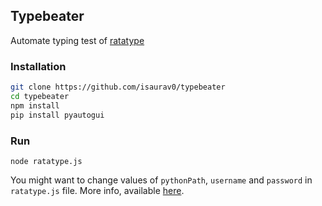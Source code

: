 ## Typebeater

Automate typing test of [ratatype](https://www.ratatype.com/typing-test/test)

### Installation

```bash
git clone https://github.com/isaurav0/typebeater
cd typebeater
npm install
pip install pyautogui
```

### Run
```
node ratatype.js
```

You might want to change values of `pythonPath`, `username` and `password` in `ratatype.js` file.
More info, available [here](https://saurabpathak.com.np/2020-10-20-how-to-be-the-fastest-typist-ever-in-2-hours/).